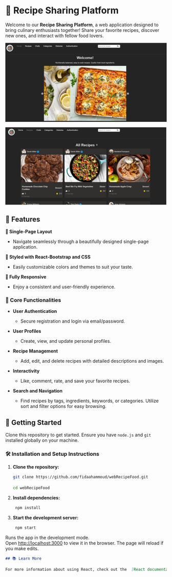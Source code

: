 # 🍴 Recipe Sharing Platform

Welcome to our **Recipe Sharing Platform**, a web application designed to bring culinary enthusiasts together! Share your favorite recipes, discover new ones, and interact with fellow food lovers.

![Recipe Sharing Platform Home Page](src/images/homepageImage.png)


![Recipe Sharing Platform Recipes page](src/images/recipes.png)

## 🌟 Features

**📖 Single-Page Layout**
- Navigate seamlessly through a beautifully designed single-page application.

**🎨 Styled with React-Bootstrap and CSS**
- Easily customizable colors and themes to suit your taste.

**📱 Fully Responsive**
- Enjoy a consistent and user-friendly experience.

### 🍳 Core Functionalities

- **User Authentication**
  - Secure registration and login via email/password.
  
- **User Profiles**
  - Create, view, and update personal profiles.

- **Recipe Management**
  - Add, edit, and delete recipes with detailed descriptions and images.

- **Interactivity**
  - Like, comment, rate, and save your favorite recipes. 

- **Search and Navigation**
  - Find recipes by tags, ingredients, keywords, or categories. Utilize sort and filter options for easy browsing.



## 🚀 Getting Started

Clone this repository to get started. Ensure you have `node.js` and `git` installed globally on your machine.

### 🛠 Installation and Setup Instructions

1. **Clone the repository:**
   ```bash
   git clone https://github.com/fidaahammoud/webRecipeFood.git

   cd webRecipeFood

2. **Install dependencies:**
   ```bash
    npm install

3. **Start the development server:**
   ```bash
    npm start

Runs the app in the development mode.\
Open [http://localhost:3000](http://localhost:3000) to view it in the browser. 
The page will reload if you make edits.

```markdown
## 📚 Learn More

For more information about using React, check out the  [React documentation](https://reactjs.org) 
